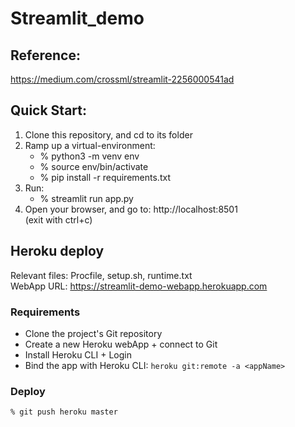 # Streamlit_demo
     
## Reference:     
https://medium.com/crossml/streamlit-2256000541ad      
     
## Quick Start:     
1. Clone this repository, and cd to its folder     
2. Ramp up a virtual-environment:     
   - % python3 -m venv env     
   - % source env/bin/activate     
   - % pip install -r requirements.txt     
3. Run:     
   - % streamlit run app.py     
4. Open your browser, and go to: http://localhost:8501     
   (exit with ctrl+c)
    
## Heroku deploy   
Relevant files:   Procfile, setup.sh, runtime.txt     
WebApp URL:  https://streamlit-demo-webapp.herokuapp.com     
     
### Requirements     
- Clone the project's Git repository
- Create a new Heroku webApp + connect to Git
- Install Heroku CLI + Login
- Bind the app with Heroku CLI:
```heroku git:remote -a <appName>```

### Deploy
```
% git push heroku master
```
